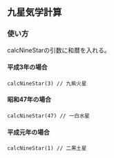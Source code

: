 ## 九星気学計算

### 使い方

calcNineStarの引数に和暦を入れる。

#### 平成3年の場合

```
calcNineStar(3) // 九紫火星
```

#### 昭和47年の場合

```
calcNineStar(47) // 一白水星
```

#### 平成元年の場合

```
calcNineStar(1) // 二黒土星
```
